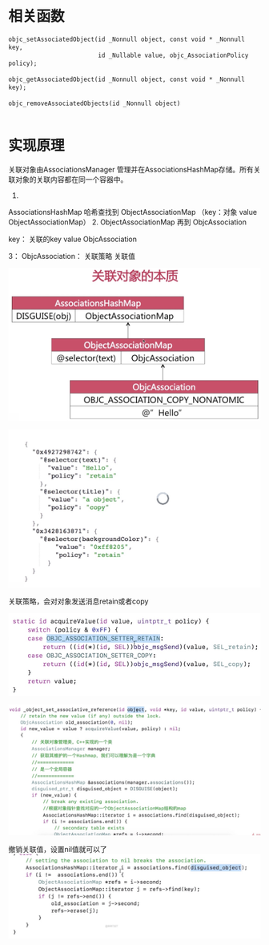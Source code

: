 # 相关函数

```
objc_setAssociatedObject(id _Nonnull object, const void * _Nonnull key,
                         id _Nullable value, objc_AssociationPolicy policy);
                         
objc_getAssociatedObject(id _Nonnull object, const void * _Nonnull key);

objc_removeAssociatedObjects(id _Nonnull object)                        
                         
```
# 实现原理

关联对象由AssociationsManager 管理并在AssociationsHashMap存储。所有关联对象的关联内容都在同一个容器中。

1.
AssociationsHashMap 哈希查找到 ObjectAssociationMap （key：对象 value ObjectAssociationMap）
2.
ObjectAssociationMap 再到 ObjcAssociation 

key： 关联的key value  ObjcAssociation

3：
ObjcAssociation：
关联策略 关联值


![](media/16195088839091.jpg)


![](media/16195095196368.jpg)

关联策略，会对对象发送消息retain或者copy

![](media/16195092025596.jpg)


![](media/16195091426532.jpg)

撤销关联值，设置nil值就可以了
![](media/16195094268260.jpg)

